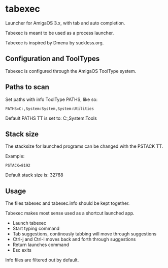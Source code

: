 # tabexec

Launcher for AmigaOS 3.x, with tab and auto completion.

Tabexec is meant to be used as a process launcher.

Tabexec is inspired by Dmenu by suckless.org.

## Configuration and ToolTypes

Tabexec is configured through the AmigaOS ToolType system.

## Paths to scan

Set paths with info ToolType PATHS, like so:

```
PATHS=C:,System:System,System:Utilities
```

Default PATHS TT is set to: C:,System:Tools

## Stack size

The stacksize for launched programs can be changed with the
PSTACK TT.

Example:
```
PSTACK=8192
```

Default stack size is: 32768

## Usage

The files tabexec and tabexec.info should be kept together.

Tabexec makes most sense used as a shortcut launched app.

* Launch tabexec
* Start typing command
* Tab suggestions, continously tabbing will move through suggestions
* Ctrl-j and Ctrl-l moves back and forth through suggestions
* Return launches command
* Esc exits

Info files are filtered out by default.
